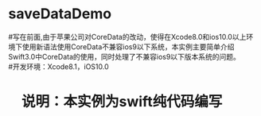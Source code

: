 # saveDataDemo	
#写在前面,由于苹果公司对CoreData的改动，使得在Xcode8.0和ios10.0以上环境下使用新语法使用CoreData不兼容ios9以下系统，本实例主要简单介绍Swift3.0中CoreData的使用，同时处理了不兼容ios9以下版本系统的问题。	
#开发环境：Xcode8.1，iOS10.0
#     说明：本实例为swift纯代码编写




